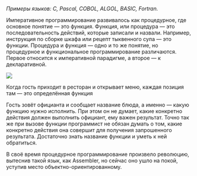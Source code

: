_Примеры языков: C, Pascal, COBOL, ALGOL, BASIC, Fortran._

Императивное программирование развивалось как процедурное, где основное понятие — это функция. Функция, или процедура — это последовательность действий, которые записали и назвали. Например, инструкция по сборке шкафа или рецепт тыквенного супа — это функции. Процедура и функция — одно и то же понятие, но процедурное и функциональное программирование различаются. Первое относится к императивной парадигме, а второе — к декларативной.

![](https://avatars.mds.yandex.net/get-lpc/1520633/74f92fca-23ad-4df5-aba2-1b64ea72d1d3/width_1280_q70)

Когда гость приходит в ресторан и открывает меню, каждая позиция там — это определённая функция

Гость зовёт официанта и сообщает название блюда, а именно — какую функцию нужно исполнить. При этом он не думает, какие конкретно действия должен выполнить официант, ему важен результат. Точно так же при вызове функции программист не обязан думать о том, какие конкретно действия она совершит для получения запрошенного результата. Достаточно знать название функции и уметь к ней обратиться.

В своё время процедурное программирование произвело революцию, вытеснив такой язык, как Assembler, но сейчас оно ушло на покой, уступив место объектно-ориентированному.